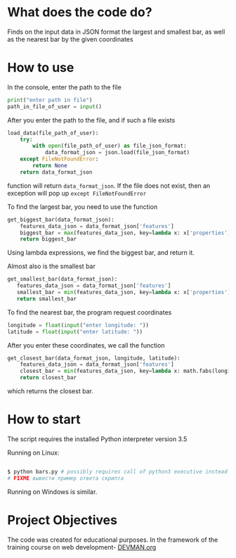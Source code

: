 # What does the code do?
Finds on the input data in JSON format the largest and smallest bar, as well as the nearest bar by the given coordinates

# How to use 

In the console, enter the path to the file

```python 
print("enter path in file")
path_in_file_of_user = input()
```
After you enter the path to the file, and if such a file exists 

```python 
load_data(file_path_of_user):
    try:
        with open(file_path_of_user) as file_json_format:
            data_format_json = json.load(file_json_format)
    except FileNotFoundError:
        return None
    return data_format_json
```
function will return `data_format_json`. If the file does not exist, then an exception will pop up `except FileNotFoundError`

To find the largest bar, you need to use the function
```python
get_biggest_bar(data_format_json):
    features_data_json = data_format_json['features']
    biggest_bar = max(features_data_json, key=lambda x: x['properties']['Attributes']['SeatsCount'])
    return biggest_bar
 ```    
 Using lambda expressions, we find the biggest bar, and return it.
 
 Almost also is the smallest bar 
 ```python
 get_smallest_bar(data_format_json):
    features_data_json = data_format_json['features']
    smallest_bar = min(features_data_json, key=lambda x: x['properties']['Attributes']['SeatsCount'])
    return smallest_bar
 ```
To find the nearest bar, the program request coordinates
 ```python
 longitude = float(input("enter longitude: "))
 latitude = float(input("enter latitude: "))
```

After you enter these coordinates, we call the function
```python 
get_closest_bar(data_format_json, longitude, latitude):
    features_data_json = data_format_json['features']
    closest_bar = min(features_data_json, key=lambda x: math.fabs(longitude - x['geometry']['coordinates'][0] + math.fabs(latitude - x['geometry']['coordinates'][1])))
    return closest_bar
 ```
 which returns the closest bar.
 
# How to start

The script requires the installed Python interpreter version 3.5

Running on Linux:

```bash

$ python bars.py # possibly requires call of python3 executive instead of just python
# FIXME вывести пример ответа скрипта

```

Running on Windows is similar.

# Project Objectives

The code was created for educational purposes. In the framework of the training course on web development- [DEVMAN.org](https://devman.org)
